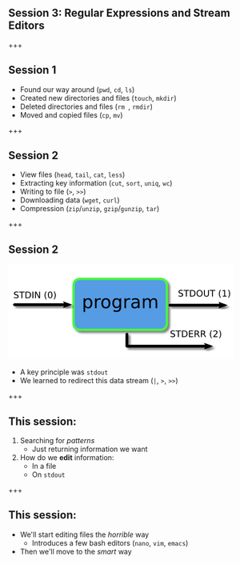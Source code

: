 ## Session 3: Regular Expressions and Stream Editors

+++

## Session 1

- Found our way around (`pwd`, `cd`, `ls`)
- Created new directories and files (`touch`, `mkdir`)
- Deleted directories and files (`rm `, `rmdir`)
- Moved and copied files (`cp`, `mv`)

+++

## Session 2

- View files (`head`, `tail`, `cat`, `less`)
- Extracting key information (`cut`, `sort`, `uniq`, `wc`)
- Writing to file (`>`, `>>`)
- Downloading data (`wget`, `curl`)
- Compression (`zip`/`unzip`, `gzip`/`gunzip`, `tar`)

+++

## Session 2

![DataStreams](https://raw.githubusercontent.com/UofABioinformaticsHub/BASH-Intro/master/images/2-streams.png)

- A key principle was `stdout`
- We learned to redirect this data stream (`|`, `>`, `>>`)

+++

## This session:

1. Searching for *patterns*
    + Just returning information we want
2. How do we **edit** information:
    + In a file
    + On `stdout`

+++

## This session:

- We'll start editing files the *horrible* way
    + Introduces a few bash editors (`nano`, `vim`, `emacs`)
- Then we'll move to the *smart* way
